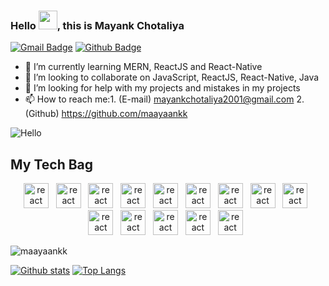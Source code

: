 ### Hello <img src="https://raw.githubusercontent.com/MartinHeinz/MartinHeinz/master/wave.gif" width="30px">, this is Mayank Chotaliya

[![Gmail Badge](https://img.shields.io/badge/-mayankchotaliya2001@gmail.com-c14438?style=flat&logo=Gmail&logoColor=white&link=mailto:mayankchotaliya2001@gmail.com)](mailto:mayankchotaliya2001@gmail.com) 
[![Github Badge](https://img.shields.io/badge/-maayaankk-grey?style=flat&logo=github&logoColor=white&link=https://github.com/maayaankk/)](https://www.github.com/maayaankk/)


- 🌱 I’m currently learning MERN, ReactJS and React-Native
- 👯 I’m looking to collaborate on JavaScript, ReactJS, React-Native, Java
- 🤔 I’m looking for help with my projects and mistakes in my projects
- 📫 How to reach me:1. (E-mail) mayankchotaliya2001@gmail.com  2. (Github)  https://github.com/maayaankk  



 ![Hello](https://camo.githubusercontent.com/992babdffd8c74a1502de375fbdf7e4d54773242/68747470733a2f2f6d656469612e67697068792e636f6d2f6d656469612f53576f536b4e36447854737a71494b4571762f67697068792e676966)
 
 
 
 ## My Tech Bag
<p align='center'>
<img src="https://cdn.vox-cdn.com/thumbor/_AobZZDt_RVStktVR7mUZpBkovc=/0x0:640x427/1200x800/filters:focal(0x0:640x427)/cdn.vox-cdn.com/assets/1087137/java_logo_640.jpg" alt="react" width="40" height="40"/> &nbsp;
<img src="https://www.vectorlogo.zone/logos/w3_html5/w3_html5-icon.svg" alt="react" width="40" height="40"/> &nbsp;
<img src="https://seeklogo.com/images/J/javascript-js-logo-2949701702-seeklogo.com.png" alt="react" width="40" height="40"/> &nbsp;
<img src="https://www.vectorlogo.zone/logos/getbootstrap/getbootstrap-icon.svg" alt="react" width="40" height="40"/> &nbsp;
<img src="https://www.vectorlogo.zone/logos/vuejs/vuejs-icon.svg" alt="react" width="40" height="40"/> &nbsp;
  <img src="https://www.vectorlogo.zone/logos/reactjs/reactjs-icon.svg" alt="react" width="40" height="40"/> &nbsp;
<img src="https://www.vectorlogo.zone/logos/nodejs/nodejs-icon.svg" alt="react" width="40" height="40"/> &nbsp;
<img src="https://firebasestorage.googleapis.com/v0/b/soham-dave08.appspot.com/o/Logo%2Fexpressjs.svg?alt=media&token=efd0ead3-8ca1-4616-a249-b0950728376b" alt="react" width="40" height="40"/> &nbsp;
<img src="https://www.vectorlogo.zone/logos/mongodb/mongodb-icon.svg" alt="react" width="40" height="40"/> &nbsp;
<img src="https://www.vectorlogo.zone/logos/redis/redis-icon.svg" alt="react" width="40" height="40"/> &nbsp;
<img src="https://www.vectorlogo.zone/logos/firebase/firebase-icon.svg" alt="react" width="40" height="40"/> &nbsp;
<img src="https://www.vectorlogo.zone/logos/git-scm/git-scm-icon.svg" alt="react" width="40" height="40"/> &nbsp;
<img src="https://www.vectorlogo.zone/logos/github/github-icon.svg" alt="react" width="40" height="40"/> &nbsp;
<img src="https://seeklogo.com/images/V/visual-studio-code-logo-284BC24C39-seeklogo.com.png" alt="react" width="40" height="40"/> &nbsp;
<br>
</p>
 
 
  <p align=left> <img src=https://komarev.com/ghpvc/?username=maayaankk alt=maayaankk /> </p>
  
  
[![Github stats](https://github-readme-stats.vercel.app/api?username=maayaankk&show_icons=true&include_all_commits=true)](https://github.com/maayaankk/github-readme-stats)  [![Top Langs](https://github-readme-stats.vercel.app/api/top-langs/?username=maayaankk&layout=compact)](https://github.com/maayaankk/github-readme-stats)


 
 

<!--
**maayaankk/maayaankk** is a ✨ _special_ ✨ repository because its `README.md` (this file) appears on your GitHub profile.

Here are some ideas to get you started:



-->
